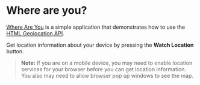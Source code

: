 # Where are you?

[Where Are You](https://craigshoemaker.github.io/where-are-you) is a simple application that demonstrates how to use the [HTML Geolocation API](https://developer.mozilla.org/en-US/docs/Web/API/Geolocation_API). 

Get location information about your device by pressing the **Watch Location** button. 

> **Note:** If you are on a mobile device, you may need to enable location services for your browser before you can get location information. You also may need to allow browser pop up windows to see the map.